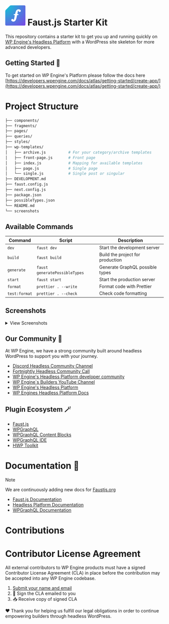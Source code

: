 # ![Faust.js Logo](./.github/assets/faustjs-logo.svg) Faust.js Starter Kit

This repository contains a starter kit to get you up and running quickly on [WP Engine's Headless Platform](https://wpengine.com/headless-wordpress/) with a WordPress site skeleton for more advanced developers.

## Getting Started 🚀

To get started on WP Engine's Platform please follow the docs here [https://developers.wpengine.com/docs/atlas/getting-started/create-app/](https://developers.wpengine.com/docs/atlas/getting-started/create-app/)

# Project Structure

```bash
├── components/
├── fragments/
├── pages/
├── queries/
├── styles/
├── wp-templates/
│   ├── archive.js          # For your category/archive templates
│   ├── front-page.js       # Front page
│   ├── index.js            # Mapping for available templates
│   ├── page.js             # Single page
│   └── single.js           # Single post or singular
├── DEVELOPMENT.md
├── faust.config.js
├── next.config.js
├── package.json
├── possibleTypes.json
└── README.md
└── screenshots
```

## Available Commands

| Command       | Script                        | Description                      |
| ------------- | ----------------------------- | -------------------------------- |
| `dev`         | `faust dev`                   | Start the development server     |
| `build`       | `faust build`                 | Build the project for production |
| `generate`    | `faust generatePossibleTypes` | Generate GraphQL possible types  |
| `start`       | `faust start`                 | Start the production server      |
| `format`      | `prettier . --write`          | Format code with Prettier        |
| `test:format` | `prettier . --check`          | Check code formatting            |

## Screenshots

<details>
    <summary>View Screenshots</summary>

![Front Page](screenshots/front-page.png)

![Category Page](screenshots/category-page.png)

![Single Page](screenshots/single-page.png)

![Single Post](screenshots/single-post.png)

</details>

## Our Community 🩵

At WP Engine, we have a strong community built around headless WordPress to support you with your journey.

- [Discord Headless Community Channel](https://faustjs.org/discord)
- [Fortnightly Headless Community Call](https://discord.gg/headless-wordpress-836253505944813629?event=1371472220592930857)
- [WP Engine's Headless Platform developer community](https://wpengine.com/builders/headless)
- [WP Engine`s Builders YouTube Channel](https://www.youtube.com/@WPEngineBuilders)
- [WP Engine's Headless Platform](https://wpengine.com/headless-wordpress/)
- [WP Engines Headless Platform Docs](https://developers.wpengine.com/docs/atlas/overview/)

## Plugin Ecosystem 🪄

- [Faust.js](https://faustjs.org)
- [WPGraphQL](https://www.wpgraphql.com)
- [WPGraphQL Content Blocks](https://github.com/wpengine/wp-graphql-content-blocks)
- [WPGraphQL IDE](https://github.com/wp-graphql/wpgraphql-ide)
- [HWP Toolkit](https://github.com/wpengine/hwptoolkit)

# Documentation 🔎

> [!NOTE]
> We are continuously adding new docs for [Faustjs.org](https://faustjs.org/docs)

- [Faust.js Documentation](https://faustjs.org/docs/)
- [Headless Platform Documentation](https://wpengine.com/headless-wordpress/)
- [WPGraphQL Documentation](https://developers.wpengine.com/docs/atlas/overview/)


# Contributions

# Contributor License Agreement

All external contributors to WP Engine products must have a signed Contributor License Agreement (CLA) in place before the contribution may be accepted into any WP Engine codebase.

1. [Submit your name and email](https://wpeng.in/cla/)
2. 📝 Sign the CLA emailed to you
3. 📥 Receive copy of signed CLA

❤️ Thank you for helping us fulfill our legal obligations in order to continue empowering builders through headless WordPress.

